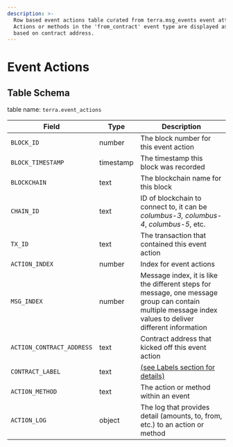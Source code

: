 ```yaml
---
description: >-
  Row based event actions table curated from terra.msg_events event attributes.
  Actions or methods in the 'from_contract' event type are displayed as records
  based on contract address.
---
```


# Event Actions

## Table Schema

table name: `terra.event_actions`

| Field                     | Type      | Description                                                                                                                                             |
| ------------------------- | --------- | ------------------------------------------------------------------------------------------------------------------------------------------------------- |
| `BLOCK_ID`                | number    | The block number for this event action                                                                                                                  |
| `BLOCK_TIMESTAMP`         | timestamp | The timestamp this block was recorded                                                                                                                   |
| `BLOCKCHAIN`              | text      | The blockchain name for this block                                                                                                                      |
| `CHAIN_ID`                | text      | ID of blockchain to connect to, it can be _columbus-3, columbus-4_, _columbus-5_, etc.                                                                  |
| `TX_ID`                   | text      | The transaction that contained this event action                                                                                                        |
| `ACTION_INDEX`            | number    | Index for event actions                                                                                                                                 |
| `MSG_INDEX`               | number    | Message index, it is like the different steps for message, one message group can contain multiple message index values to deliver different information |
| `ACTION_CONTRACT_ADDRESS` | text      | Contract address that kicked off this event action                                                                                                      |
| `CONTRACT_LABEL`          | text      | [(see Labels section for details)](../../../address-tags-and-labels/labels/)                                                                            |
| `ACTION_METHOD`           | text      | The action or method within an event                                                                                                                    |
| `ACTION_LOG`              | object    | The log that provides detail (amounts, to, from, etc.) to an action or method                                                                           |

